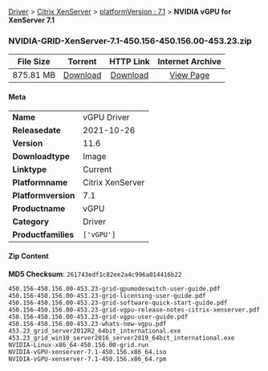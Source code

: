 
[Driver](/README.md)  >  [Citrix XenServer](/index/Driver/Citrix_XenServer.md)  >  [platformVersion : 7.1](/index/Driver/Citrix_XenServer/7.1.md)  >  **NVIDIA vGPU for XenServer 7.1**


### NVIDIA-GRID-XenServer-7.1-450.156-450.156.00-453.23.zip

| **File Size** | **Torrent**  | **HTTP Link** | **Internet Archive** |
|:-------------:|:------------:|:-------------:|:--------------------:|
| 875.81 MB |  [Download](https://archive.org/download/nvgpu_NVIDIA-GRID-XenServer-7.1-450.156-450.156.00-453.23.zip/nvgpu_NVIDIA-GRID-XenServer-7.1-450.156-450.156.00-453.23.zip_archive.torrent)       | [Download](https://archive.org/compress/nvgpu_NVIDIA-GRID-XenServer-7.1-450.156-450.156.00-453.23.zip) | [View Page](https://archive.org/details/nvgpu_NVIDIA-GRID-XenServer-7.1-450.156-450.156.00-453.23.zip)       |

#### Meta

<table>
<tr><td><strong>Name</strong></td><td>vGPU Driver</td></tr>
<tr><td><strong>Releasedate</strong></td><td>2021-10-26</td></tr>
<tr><td><strong>Version</strong></td><td>11.6</td></tr>
<tr><td><strong>Downloadtype</strong></td><td>Image</td></tr>
<tr><td><strong>Linktype</strong></td><td>Current</td></tr>
<tr><td><strong>Platformname</strong></td><td>Citrix XenServer</td></tr>
<tr><td><strong>Platformversion</strong></td><td>7.1</td></tr>
<tr><td><strong>Productname</strong></td><td>vGPU</td></tr>
<tr><td><strong>Category</strong></td><td>Driver</td></tr>
<tr><td><strong>Productfamilies</strong></td><td><code>['vGPU']</code></td></tr>
</table>

#### Zip Content

**MD5 Checksum**: `261743edf1c82ee2a4c996a014416b22`

```text
450.156-450.156.00-453.23-grid-gpumodeswitch-user-guide.pdf
450.156-450.156.00-453.23-grid-licensing-user-guide.pdf
450.156-450.156.00-453.23-grid-software-quick-start-guide.pdf
450.156-450.156.00-453.23-grid-vgpu-release-notes-citrix-xenserver.pdf
450.156-450.156.00-453.23-grid-vgpu-user-guide.pdf
450.156-450.156.00-453.23-whats-new-vgpu.pdf
453.23_grid_server2012R2_64bit_international.exe
453.23_grid_win10_server2016_server2019_64bit_international.exe
NVIDIA-Linux-x86_64-450.156.00-grid.run
NVIDIA-vGPU-xenserver-7.1-450.156.x86_64.iso
NVIDIA-vGPU-xenserver-7.1-450.156.x86_64.rpm
```